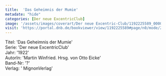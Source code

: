```yaml
---
title:  'Das Geheimnis der Mumie'
metadate: "hide"
categories: [Der neue ExcentricClub]
image: '/assets/images/coverart/Der neue Excentric-Club/1192225589_00000010.jpg'
visit: 'https://portal.dnb.de/bookviewer/view/1192225589#page/n0/mode/2up'
---
```

Titel: 'Das Geheimnis der Mumie' <br>
Serie: 'Der neue ExcentricClub' <br>
Jahr: '1922' <br>
AutorIn: 'Martin Winfried. Hrsg. von Otto Eicke' <br>
Band-Nr: '?' <br>
Verlag: ' MignonVerlag'